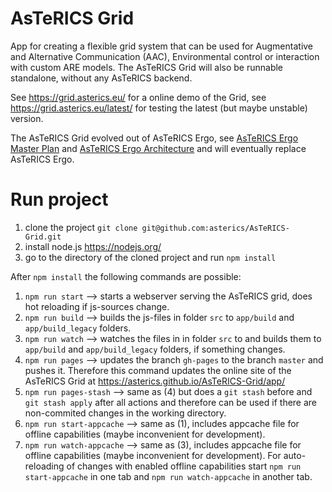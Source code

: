 # AsTeRICS Grid
App for creating a flexible grid system that can be used for Augmentative and Alternative Communication (AAC), Environmental control or interaction with custom ARE models. The AsTeRICS Grid will also be runnable standalone, without any AsTeRICS backend.

See https://grid.asterics.eu/ for a online demo of the Grid, see https://grid.asterics.eu/latest/ for testing the latest (but maybe unstable) version.

The AsTeRICS Grid evolved out of AsTeRICS Ergo, see  [AsTeRICS Ergo Master Plan](https://github.com/asterics/AsTeRICS-Ergo/wiki/Master-Plan-AsTeRICS-Ergo) and [AsTeRICS Ergo Architecture](https://github.com/asterics/AsTeRICS-Ergo/wiki/Architecture) and will eventually replace AsTeRICS Ergo.

# Run project
1. clone the project `git clone git@github.com:asterics/AsTeRICS-Grid.git`
2. install node.js https://nodejs.org/
3. go to the directory of the cloned project and run `npm install`

After `npm install` the following commands are possible:
1. `npm run start` --> starts a webserver serving the AsTeRICS grid, does hot reloading if js-sources change.
2. `npm run build` --> builds the js-files in folder `src` to `app/build` and `app/build_legacy` folders.
3. `npm run watch` --> watches the files in in folder `src` to and builds them to `app/build` and `app/build_legacy` folders, if something changes.
4. `npm run pages` --> updates the branch `gh-pages` to the branch `master` and pushes it. Therefore this command updates the online site of the AsTeRICS Grid at https://asterics.github.io/AsTeRICS-Grid/app/
5. `npm run pages-stash` --> same as (4) but does a `git stash` before and `git stash apply` after all actions and therefore can be used if there are non-commited changes in the working directory.
6. `npm run start-appcache` --> same as (1), includes appcache file for offline capabilities (maybe inconvenient for development).
7. `npm run watch-appcache` --> same as (3), includes appcache file for offline capabilities (maybe inconvenient for development). For auto-reloading of changes with enabled offline capabilities start `npm run start-appcache` in one tab and `npm run watch-appcache` in another tab.
